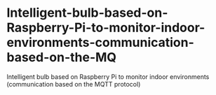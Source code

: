 # Intelligent-bulb-based-on-Raspberry-Pi-to-monitor-indoor-environments-communication-based-on-the-MQ
Intelligent bulb based on Raspberry Pi to monitor indoor environments (communication based on the MQTT protocol)
